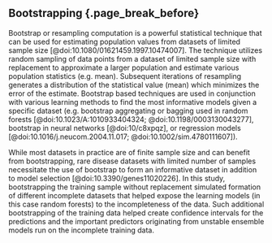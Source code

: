 ## Bootstrapping {.page_break_before}

Bootstrap or resampling computation is a powerful statistical technique that can be used for estimating population values from datasets of limited sample size [@doi:10.1080/01621459.1997.10474007].
The technique utilizes random sampling of data points from a dataset of limited sample size with replacement to approximate a larger population and estimate various population statistics (e.g. mean).
Subsequent iterations of resampling generates a distribution of the statistical value (mean) which minimizes the error of the estimate.
Bootstrap based techniques are used in conjunction with various learning methods to find the most informative models given a specific dataset (e.g. bootstrap aggregating or bagging used in random forests [@doi:10.1023/A:1010933404324; @doi:10.1198/0003130043277], bootstrap in neural networks [@doi:10/c8xpqz], or regression models [@doi:10.1016/j.neucom.2004.11.017; @doi:10.1002/sim.4780111607]).

While most datasets in practice are of finite sample size and can benefit from bootstrapping, rare disease datasets with limited number of samples necessitate the use of bootstrap to form an informative dataset in addition to model selection [@doi:10.3390/genes11020226].
In this study, bootstrapping the training sample without replacement simulated formation of different incomplete datasets that helped expose the learning models (in this case random forests) to the incompleteness of the data.
Such additional bootstrapping of the training data helped create confidence intervals for the predictions and the important predictors originating from unstable ensemble models run on the incomplete training data.

